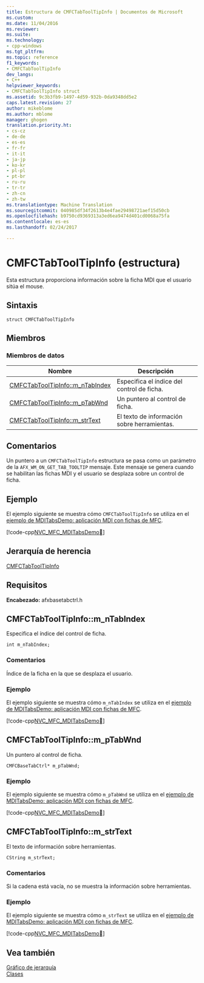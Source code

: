 ```yaml
---
title: Estructura de CMFCTabToolTipInfo | Documentos de Microsoft
ms.custom: 
ms.date: 11/04/2016
ms.reviewer: 
ms.suite: 
ms.technology:
- cpp-windows
ms.tgt_pltfrm: 
ms.topic: reference
f1_keywords:
- CMFCTabToolTipInfo
dev_langs:
- C++
helpviewer_keywords:
- CMFCTabToolTipInfo struct
ms.assetid: 9c3b3fb9-1497-4d59-932b-0da9348dd5e2
caps.latest.revision: 27
author: mikeblome
ms.author: mblome
manager: ghogen
translation.priority.ht:
- cs-cz
- de-de
- es-es
- fr-fr
- it-it
- ja-jp
- ko-kr
- pl-pl
- pt-br
- ru-ru
- tr-tr
- zh-cn
- zh-tw
ms.translationtype: Machine Translation
ms.sourcegitcommit: 040985df34f2613b4e4fae29498721aef15d50cb
ms.openlocfilehash: b9750cd9369313a3ed6ea9474d401cd0068a75fa
ms.contentlocale: es-es
ms.lasthandoff: 02/24/2017

---
```

# <a name="cmfctabtooltipinfo-structure"></a>CMFCTabToolTipInfo (estructura)
Esta estructura proporciona información sobre la ficha MDI que el usuario sitúa el mouse.  
  
## <a name="syntax"></a>Sintaxis  
  
```  
struct CMFCTabToolTipInfo  
```  
  
## <a name="members"></a>Miembros  
  
### <a name="data-members"></a>Miembros de datos  
  
|Nombre|Descripción|  
|----------|-----------------|  
|[CMFCTabToolTipInfo::m_nTabIndex](#m_ntabindex)|Especifica el índice del control de ficha.|  
|[CMFCTabToolTipInfo::m_pTabWnd](#m_ptabwnd)|Un puntero al control de ficha.|  
|[CMFCTabToolTipInfo::m_strText](#m_strtext)|El texto de información sobre herramientas.|  
  
## <a name="remarks"></a>Comentarios  
 Un puntero a un `CMFCTabToolTipInfo` estructura se pasa como un parámetro de la `AFX_WM_ON_GET_TAB_TOOLTIP` mensaje. Este mensaje se genera cuando se habilitan las fichas MDI y el usuario se desplaza sobre un control de ficha.  
  
## <a name="example"></a>Ejemplo  
 El ejemplo siguiente se muestra cómo `CMFCTabToolTipInfo` se utiliza en el [ejemplo de MDITabsDemo: aplicación MDI con fichas de MFC](../../visual-cpp-samples.md).  
  
 [!code-cpp[NVC_MFC_MDITabsDemo&#2;](../../mfc/reference/codesnippet/cpp/cmfctabtooltipinfo-structure_1.cpp)]  
  
## <a name="inheritance-hierarchy"></a>Jerarquía de herencia  
 [CMFCTabToolTipInfo](../../mfc/reference/cmfctabtooltipinfo-structure.md)  
  
## <a name="requirements"></a>Requisitos  
 **Encabezado:** afxbasetabctrl.h  
  
##  <a name="m_ntabindex"></a>CMFCTabToolTipInfo::m_nTabIndex  
 Especifica el índice del control de ficha.  
  
```  
int m_nTabIndex;  
```  
  
### <a name="remarks"></a>Comentarios  
 Índice de la ficha en la que se desplaza el usuario.  
  
### <a name="example"></a>Ejemplo  
 El ejemplo siguiente se muestra cómo `m_nTabIndex` se utiliza en el [ejemplo de MDITabsDemo: aplicación MDI con fichas de MFC](../../visual-cpp-samples.md).  
  
 [!code-cpp[NVC_MFC_MDITabsDemo&#2;](../../mfc/reference/codesnippet/cpp/cmfctabtooltipinfo-structure_1.cpp)]  
  
##  <a name="m_ptabwnd"></a>CMFCTabToolTipInfo::m_pTabWnd  
 Un puntero al control de ficha.  
  
```  
CMFCBaseTabCtrl* m_pTabWnd;  
```  
  
### <a name="example"></a>Ejemplo  
 El ejemplo siguiente se muestra cómo `m_pTabWnd` se utiliza en el [ejemplo de MDITabsDemo: aplicación MDI con fichas de MFC](../../visual-cpp-samples.md).  
  
 [!code-cpp[NVC_MFC_MDITabsDemo&#2;](../../mfc/reference/codesnippet/cpp/cmfctabtooltipinfo-structure_1.cpp)]  
  
##  <a name="m_strtext"></a>CMFCTabToolTipInfo::m_strText  
 El texto de información sobre herramientas.  
  
```  
CString m_strText;  
```  
  
### <a name="remarks"></a>Comentarios  
 Si la cadena está vacía, no se muestra la información sobre herramientas.  
  
### <a name="example"></a>Ejemplo  
 El ejemplo siguiente se muestra cómo `m_strText` se utiliza en el [ejemplo de MDITabsDemo: aplicación MDI con fichas de MFC](../../visual-cpp-samples.md).  
  
 [!code-cpp[NVC_MFC_MDITabsDemo&#2;](../../mfc/reference/codesnippet/cpp/cmfctabtooltipinfo-structure_1.cpp)]  
  
## <a name="see-also"></a>Vea también  
 [Gráfico de jerarquía](../../mfc/hierarchy-chart.md)   
 [Clases](../../mfc/reference/mfc-classes.md)

